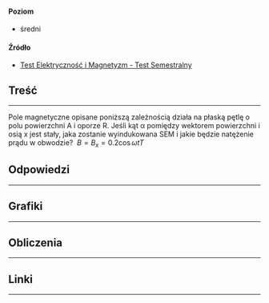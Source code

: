 #### Poziom
- średni
#### Źródło
- [Test Elektryczność i Magnetyzm - Test Semestralny](https://forms.office.com/Pages/ResponseDetailPage.aspx?id=-b5xKxM7MkS19B9awieNDHc_TpPNOUxDgodrutpdKORUQ0tXMjJMTkNHVVMzR1NFVkJNTUlTRkNNVSQlQCN0PWcu&rid=22&GetResponseToken=XvVGiy20FFVTV7pjGbzHgi2Bo3R-0IPHOZvaaL_iQ4Y)
## Treść
---
Pole magnetyczne opisane poniższą zależnością działa na płaską pętlę o polu powierzchni A i oporze R. Jeśli kąt α pomiędzy wektorem powierzchni i osią x jest stały, jaka zostanie wyindukowana SEM i jakie będzie natężenie prądu w obwodzie? ⁣
$B=B_{x}=0.2\cos \omega t T$
## Odpowiedzi
---

## Grafiki
---

## Obliczenia
---

## Linki
---
